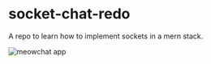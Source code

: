 # socket-chat-redo

A repo to learn how to implement sockets in a mern stack.

<img src="https://media.giphy.com/media/XsMBNLOzH14Z0aLNcR/giphy.gif" alt="meowchat app">
